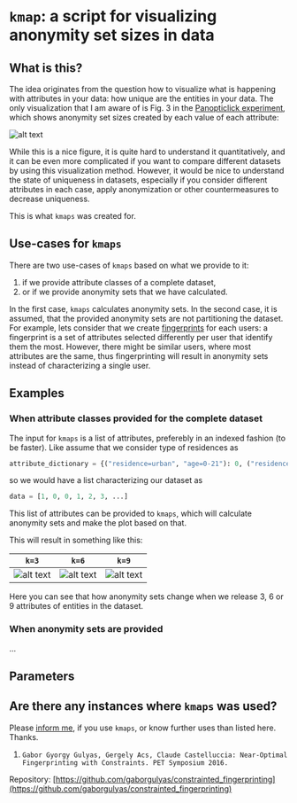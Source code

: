 # `kmap`: a script for visualizing anonymity set sizes in data

## What is this?

The idea originates from the question how to visualize what is happening with attributes in your data: how unique are the entities in your data. The only visualization that I am aware of is Fig. 3 in the [Panopticlick experiment](https://panopticlick.eff.org/static/browser-uniqueness.pdf), which shows anonymity set sizes created by each value of each attribute:

![alt text](https://raw.githubusercontent.com/gaborgulyas/kmap/master/images/panopticlick.png "Anonymity set sizes according to attributes in the Panopticlick experiment.")

While this is a nice figure, it is quite hard to understand it quantitatively, and it can be even more complicated if you want to compare different datasets by using this visualization method. However, it would be nice to understand the state of uniqueness in datasets, especially if you consider different attributes in each case, apply anonymization or other countermeasures to decrease uniqueness.

This is what `kmaps` was created for.

## Use-cases for `kmaps`

There are two use-cases of `kmaps` based on what we provide to it:

1. if we provide attribute classes of a complete dataset,
2. or if we provide anonymity sets that we have calculated.

In the first case, `kmaps` calculates anonymity sets. In the second case, it is assumed, that the provided anonymity sets are not partitioning the dataset. For example, lets consider that we create [fingerprints](https://github.com/gaborgulyas/constrainted_fingerprinting) for each users: a fingerprint is a set of attributes selected differently per user that identify them the most. However, there might be similar users, where most attributes are the same, thus fingerprinting will result in anonymity sets instead of characterizing a single user.

## Examples

### When attribute classes provided for the complete dataset 
The input for `kmaps` is a list of attributes, preferebly in an indexed fashion (to be faster). Like assume that we consider type of residences as

```python
attribute_dictionary = {("residence=urban", "age=0-21"): 0, ("residence=urban", "age=22-49"): 1, ("residence=urban", "age=50+"): 2, ("residence=rural", "age=0-21"): 3, ...}
```

so we would have a list characterizing our dataset as

```python
data = [1, 0, 0, 1, 2, 3, ...]
```

This list of attributes can be provided to `kmaps`, which will calculate anonymity sets and make the plot based on that.

This will result in something like this:

`k=3` | `k=6` | `k=9`
:-------------------------:|:-------------------------:|:-------------------------: 
![alt text](https://raw.githubusercontent.com/gaborgulyas/kmap/master/images/kmap_attrnum%3D3.png "k=3") | ![alt text](https://raw.githubusercontent.com/gaborgulyas/kmap/master/images/kmap_attrnum%3D6.png "k=6") | ![alt text](https://raw.githubusercontent.com/gaborgulyas/kmap/master/images/kmap_attrnum%3D9.png "k=9")

Here you can see that how anonymity sets change when we release 3, 6 or 9 attributes of entities in the dataset.

### When anonymity sets are provided
...

## Parameters



## Are there any instances where `kmaps` was used?

Please [inform me](https://gulyas.info), if you use `kmaps`, or know further uses than listed here. Thanks.

1. `Gabor Gyorgy Gulyas, Gergely Acs, Claude Castelluccia: Near-Optimal Fingerprinting with Constraints. PET Symposium 2016.`

  Repository: [https://github.com/gaborgulyas/constrainted_fingerprinting](https://github.com/gaborgulyas/constrainted_fingerprinting)
